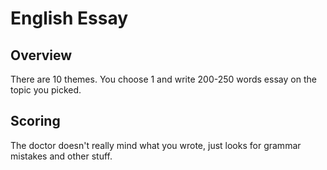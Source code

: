 # English Essay

## Overview

There are 10 themes. You choose 1 and write 200-250 words essay on the topic you picked.

## Scoring

The doctor doesn't really mind what you wrote, just looks for grammar mistakes and other stuff.

